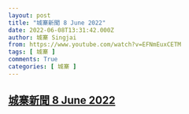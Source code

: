 ```yaml
---
layout: post
title: "城寨新聞 8 June 2022"
date: 2022-06-08T13:31:42.000Z
author: 城寨 Singjai
from: https://www.youtube.com/watch?v=EFNmEuxCETM
tags: [ 城寨 ]
comments: True
categories: [ 城寨 ]
---
```

<!--1654695102000-->
[城寨新聞 8 June 2022](https://www.youtube.com/watch?v=EFNmEuxCETM)
------

<div>

</div>

